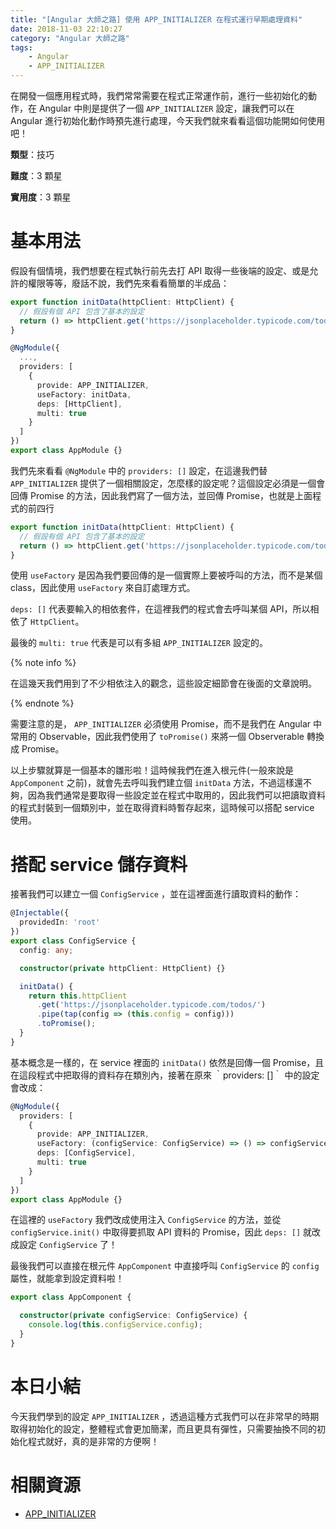 ```yaml
---
title: "[Angular 大師之路] 使用 APP_INITIALIZER 在程式運行早期處理資料"
date: 2018-11-03 22:10:27
category: "Angular 大師之路"
tags:
	- Angular
	- APP_INITIALIZER
---
```


在開發一個應用程式時，我們常常需要在程式正常運作前，進行一些初始化的動作，在 Angular 中則是提供了一個 `APP_INITIALIZER` 設定，讓我們可以在 Angular 進行初始化動作時預先進行處理，今天我們就來看看這個功能開如何使用吧！

<!-- more -->

**類型**：技巧

**難度**：3 顆星

**實用度**：3 顆星

# 基本用法

假設有個情境，我們想要在程式執行前先去打 API 取得一些後端的設定、或是允許的權限等等，廢話不說，我們先來看看簡單的半成品：

```typescript
export function initData(httpClient: HttpClient) {
  // 假設有個 API 包含了基本的設定
  return () => httpClient.get('https://jsonplaceholder.typicode.com/todos/').toPromise();
}

@NgModule({
  ...,
  providers: [
    {
      provide: APP_INITIALIZER,
      useFactory: initData,
      deps: [HttpClient],
      multi: true
    }
  ]
})
export class AppModule {}
```

我們先來看看 `@NgModule` 中的 `providers: []` 設定，在這邊我們替 `APP_INITIALIZER` 提供了一個相關設定，怎麼樣的設定呢？這個設定必須是一個會回傳 Promise 的方法，因此我們寫了一個方法，並回傳 Promise，也就是上面程式的前四行

```typescript
export function initData(httpClient: HttpClient) {
  // 假設有個 API 包含了基本的設定
  return () => httpClient.get('https://jsonplaceholder.typicode.com/todos/').toPromise();
}
```

使用 `useFactory` 是因為我們要回傳的是一個實際上要被呼叫的方法，而不是某個 class，因此使用 `useFactory` 來自訂處理方式。

`deps: []` 代表要輸入的相依套件，在這裡我們的程式會去呼叫某個 API，所以相依了 `HttpClient`。

最後的 `multi: true` 代表是可以有多組 `APP_INITIALIZER` 設定的。

{% note info %}

在這幾天我們用到了不少相依注入的觀念，這些設定細節會在後面的文章說明。

{% endnote %}

需要注意的是， `APP_INITIALIZER` 必須使用 Promise，而不是我們在 Angular 中常用的 Observable，因此我們使用了 `toPromise()` 來將一個 Observerable 轉換成 Promise。

以上步驟就算是一個基本的雛形啦！這時候我們在進入根元件(一般來說是 `AppComponent` 之前)，就會先去呼叫我們建立個 `initData` 方法，不過這樣還不夠，因為我們通常是要取得一些設定並在程式中取用的，因此我們可以把讀取資料的程式封裝到一個類別中，並在取得資料時暫存起來，這時候可以搭配 service 使用。

# 搭配 service 儲存資料

接著我們可以建立一個 `ConfigService` ，並在這裡面進行讀取資料的動作：

```typescript
@Injectable({
  providedIn: 'root'
})
export class ConfigService {
  config: any;

  constructor(private httpClient: HttpClient) {}

  initData() {
    return this.httpClient
      .get('https://jsonplaceholder.typicode.com/todos/')
      .pipe(tap(config => (this.config = config)))
      .toPromise();
  }
}
```

基本概念是一樣的，在 service 裡面的 `initData()` 依然是回傳一個 Promise，且在這段程式中把取得的資料存在類別內，接著在原來 ｀providers: []｀ 中的設定會改成：

```typescript
@NgModule({
  providers: [
    {
      provide: APP_INITIALIZER,
      useFactory: (configService: ConfigService) => () => configService.initData(),
      deps: [ConfigService],
      multi: true
    }
  ]
})
export class AppModule {}
```

在這裡的 `useFactory` 我們改成使用注入 `ConfigService` 的方法，並從 `configService.init()` 中取得要抓取 API 資料的 Promise，因此 `deps: []` 就改成設定 `ConfigService` 了！

最後我們可以直接在根元件  `AppComponent` 中直接呼叫 `ConfigService` 的 `config` 屬性，就能拿到設定資料啦！

```typescript
export class AppComponent {

  constructor(private configService: ConfigService) {
    console.log(this.configService.config);
  }
}
```

# 本日小結

今天我們學到的設定 `APP_INITIALIZER` ，透過這種方式我們可以在非常早的時期取得初始化的設定，整體程式會更加簡潔，而且更具有彈性，只需要抽換不同的初始化程式就好，真的是非常的方便啊！

# 相關資源

- [APP_INITIALIZER](https://angular.io/api/core/APP_INITIALIZER)